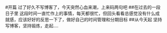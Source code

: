 #开篇
过了好久不写博客了，今天突然心血来潮，上来码两句吧
##在过去的一段日子里
这段时间一直忙作上的事情，每天都很忙，但回头看看总感觉没有什么成就感，应该好好的反思一下了，做好自己的时间管理和分期目标
##从今天起
坚持写博客，坚持锻炼，走起....
